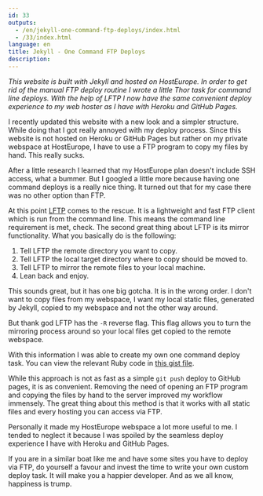```yaml
---
id: 33
outputs:
  - /en/jekyll-one-command-ftp-deploys/index.html
  - /33/index.html
language: en
title: Jekyll - One Command FTP Deploys
description:
---
```


*This website is built with Jekyll and hosted on HostEurope. In order to get rid of the manual FTP deploy routine I wrote a little Thor task for command line deploys. With the help of LFTP I now have the same convenient deploy experience to my web hoster as I have with Heroku and GitHub Pages.*

I recently updated this website with a new look and a simpler structure. While doing that I got really annoyed with my deploy process. Since this website is not hosted on Heroku or GitHub Pages but rather on my private webspace at HostEurope, I have to use a FTP program to copy my files by hand. This really sucks.

After a little research I learned that my HostEurope plan doesn't include SSH access, what a bummer. But I googled a little more because having one command deploys is a really nice thing. It turned out that for my case there was no other option than FTP.

At this point [LFTP](http://lftp.yar.ru) comes to the rescue. It is a lightweight and fast FTP client which is run from the command line. This means the command line requirement is met, check. The second great thing about LFTP is its mirror functionality. What you basically do is the following:

1. Tell LFTP the remote directory you want to copy.
2. Tell LFTP the local target directory where to copy should be moved to.
3. Tell LFTP to mirror the remote files to your local machine.
4. Lean back and enjoy.

This sounds great, but it has one big gotcha. It is in the wrong order. I don't want to copy files from my webspace, I want my local static files, generated by Jekyll, copied to my webspace and not the other way around.

But thank god LFTP has the `-R` reverse flag. This flag allows you to turn the mirroring process around so your local files get copied to the remote webspace.

With this information I was able to create my own one command deploy task. You can view the relevant Ruby code in [this gist file](https://gist.github.com/4065477).

While this approach is not as fast as a simple `git push` deploy to GitHub pages, it is as convenient. Removing the need of opening an FTP program and copying the files by hand to the server improved my workflow immensely. The great thing about this method is that it works with all static files and every hosting you can access via FTP.

Personally it made my HostEurope webspace a lot more useful to me. I tended to neglect it because I was spoiled by the seamless deploy experience I have with Heroku and GitHub Pages.

If you are in a similar boat like me and have some sites you have to deploy via FTP, do yourself a favour and invest the time to write your own custom deploy task. It will make you a happier developer. And as we all know, happiness is trump.
